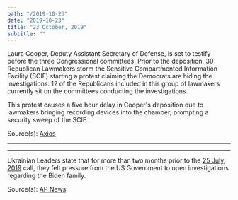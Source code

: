 ```yaml
---
path: "/2019-10-23"
date: "2019-10-23"
title: "23 October, 2019"
subtitle: ""
---
```


Laura Cooper, Deputy Assistant Secretary of Defense, is set to testify before the three Congressional committees. Prior to the deposition, 30 Republican Lawmakers storm the Sensitive Compartmented Information Facility (SCIF) starting a protest claiming the Democrats are hiding the investigations. 12 of the Republicans included in this group of lawmakers currently sit on the committees conducting the investigations.

<tweet id="1187028992295161858"></tweet>
<tweet id="1187063885372841989"></tweet>

This protest causes a five hour delay in Cooper's deposition due to lawmakers bringing recording devices into the chamber, prompting a security sweep of the SCIF.

<span class="sources">

Source(s): [Axios](https://www.axios.com/house-republicans-impeachment-hearing-trump-ukraine-50036a32-6a78-4af4-874f-475fe90db264.html)

</span>

---

<tweet id="1187080923961012228"></tweet>

---

Ukrainian Leaders state that for more than two months prior to the [25 July, 2019](#2019-07-25) call, they felt pressure from the US Government to open investigations regarding the Biden family.

<span class="sources">

Source(s): [AP News](https://www.apnews.com/b048901b635f423db49a10046daaf8a8)

</span>